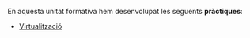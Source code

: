 En aquesta unitat formativa hem desenvolupat les seguents **pràctiques**:
- [Virtualització](https://htmlpreview.github.io/?https://github.com/NoelMerino/porfoli/blob/main/Móduls/M01/UF1/RespostesPrcticaVirtualitzaci.html)
